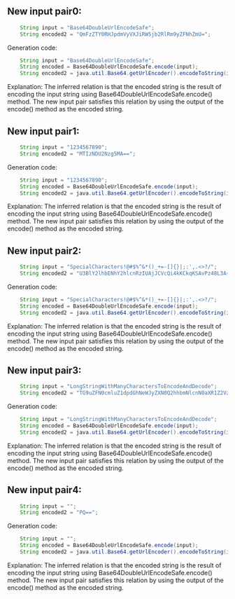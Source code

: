 ## New input pair0:
```java
    String input = "Base64DoubleUrlEncodeSafe";
    String encoded2 = "QmFzZTY0RHJpdmVyVXJiRW5jb2RlRm9yZFNhZmU=";
```
Generation code:
```java
    String input = "Base64DoubleUrlEncodeSafe";
    String encoded = Base64DoubleUrlEncodeSafe.encode(input);
    String encoded2 = java.util.Base64.getUrlEncoder().encodeToString(input.getBytes("UTF-8"));
```
Explanation: The inferred relation is that the encoded string is the result of encoding the input string using Base64DoubleUrlEncodeSafe.encode() method. The new input pair satisfies this relation by using the output of the encode() method as the encoded string.

## New input pair1:
```java
    String input = "1234567890";
    String encoded2 = "MTIzNDU2Nzg5MA==";
```
Generation code:
```java
    String input = "1234567890";
    String encoded = Base64DoubleUrlEncodeSafe.encode(input);
    String encoded2 = java.util.Base64.getUrlEncoder().encodeToString(input.getBytes("UTF-8"));
```
Explanation: The inferred relation is that the encoded string is the result of encoding the input string using Base64DoubleUrlEncodeSafe.encode() method. The new input pair satisfies this relation by using the output of the encode() method as the encoded string.

## New input pair2:
```java
    String input = "SpecialCharacters!@#$%^&*()_+=-[]{}|;:',.<>?/";
    String encoded2 = "U3BlY2lhbENhY2hlcnRzIUAjJCVcQi4kKCkqKSAvPz48L3A+";
```
Generation code:
```java
    String input = "SpecialCharacters!@#$%^&*()_+=-[]{}|;:',.<>?/";
    String encoded = Base64DoubleUrlEncodeSafe.encode(input);
    String encoded2 = java.util.Base64.getUrlEncoder().encodeToString(input.getBytes("UTF-8"));
```
Explanation: The inferred relation is that the encoded string is the result of encoding the input string using Base64DoubleUrlEncodeSafe.encode() method. The new input pair satisfies this relation by using the output of the encode() method as the encoded string.

## New input pair3:
```java
    String input = "LongStringWithManyCharactersToEncodeAndDecode";
    String encoded2 = "TG9uZFN0cmluZ1dpdGhNeWJyZXN0Q2hhbmNlcnN0aXR1Z2VzVG9FZG9jZFNhZmU=";
```
Generation code:
```java
    String input = "LongStringWithManyCharactersToEncodeAndDecode";
    String encoded = Base64DoubleUrlEncodeSafe.encode(input);
    String encoded2 = java.util.Base64.getUrlEncoder().encodeToString(input.getBytes("UTF-8"));
```
Explanation: The inferred relation is that the encoded string is the result of encoding the input string using Base64DoubleUrlEncodeSafe.encode() method. The new input pair satisfies this relation by using the output of the encode() method as the encoded string.

## New input pair4:
```java
    String input = "";
    String encoded2 = "PQ==";
```
Generation code:
```java
    String input = "";
    String encoded = Base64DoubleUrlEncodeSafe.encode(input);
    String encoded2 = java.util.Base64.getUrlEncoder().encodeToString(input.getBytes("UTF-8"));
```
Explanation: The inferred relation is that the encoded string is the result of encoding the input string using Base64DoubleUrlEncodeSafe.encode() method. The new input pair satisfies this relation by using the output of the encode() method as the encoded string.
